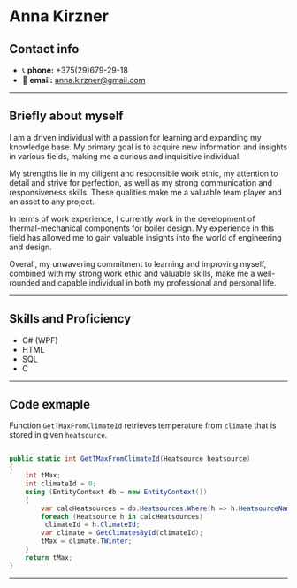 # Anna Kirzner

## Contact info
* 📞 **phone:** +375(29)679-29-18
* 📧 **email:** anna.kirzner@gmail.com
---
## Briefly about myself
I am a driven individual with a passion for learning and expanding my knowledge base. My primary goal is to acquire new information and insights in various fields, making me a curious and inquisitive individual.

My strengths lie in my diligent and responsible work ethic, my attention to detail and strive for perfection, as well as my strong communication and responsiveness skills. These qualities make me a valuable team player and an asset to any project.

In terms of work experience, I currently work in the development of thermal-mechanical components for boiler design. My experience in this field has allowed me to gain valuable insights into the world of engineering and design.

Overall, my unwavering commitment to learning and improving myself, combined with my strong work ethic and valuable skills, make me a well-rounded and capable individual in both my professional and personal life.

---
## Skills and Proficiency
* C# (WPF)
* HTML
* SQL
* C
---
## Code exmaple

Function `GetTMaxFromClimateId` retrieves temperature from `climate` that is stored in given `heatsource`.  

```C#

public static int GetTMaxFromClimateId(Heatsource heatsource) 
{ 
    int tMax;
    int climateId = 0;
    using (EntityContext db = new EntityContext())
    {
        var calcHeatsources = db.Heatsources.Where(h => h.HeatsourceName == heatsource.HeatsourceName);
        foreach (Heatsource h in calcHeatsources) 
         climateId = h.ClimateId;
        var climate = GetClimatesById(climateId);
        tMax = climate.TWinter;
    }
    return tMax;
}
```
---
